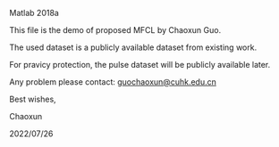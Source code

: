 Matlab 2018a

This file is the demo of proposed MFCL by Chaoxun Guo.

The used dataset is a publicly available dataset from existing work.

For pravicy protection, the pulse dataset will be publicly available later.

Any problem please contact: guochaoxun@cuhk.edu.cn


Best wishes,

Chaoxun

2022/07/26

